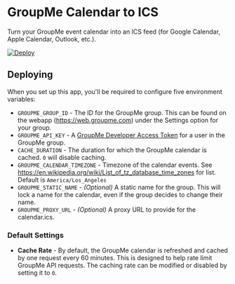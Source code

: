 # GroupMe Calendar to ICS

Turn your GroupMe event calendar into an ICS feed (for Google Calendar, Apple Calendar, Outlook, etc.).

[![Deploy](https://www.herokucdn.com/deploy/button.png)](https://heroku.com/deploy?template=https://github.com/amussey/groupme-calendar-to-ics)

## Deploying

When you set up this app, you'll be required to configure five environment variables:

 * `GROUPME_GROUP_ID` - The ID for the GroupMe group.  This can be found on the webapp (https://web.groupme.com) under the Settings option for your group.
 * `GROUPME_API_KEY` - A [GroupMe Developer Access Token](https://dev.groupme.com/docs/v3) for a user in the GroupMe group.
 * `CACHE_DURATION` - The duration for which the GroupMe calendar is cached.  `0` will disable caching.
 * `GROUPME_CALENDAR_TIMEZONE` - Timezone of the calendar events.  See https://en.wikipedia.org/wiki/List_of_tz_database_time_zones for list. Default is `America/Los_Angeles`
 * `GROUPME_STATIC_NAME` - *(Optional)* A static name for the group.  This will lock a name for the calendar, even if the group decides to change their name.
 * `GROUPME_PROXY_URL` - *(Optional)* A proxy URL to provide for the calendar.ics.


### Default Settings

 * **Cache Rate** - By default, the GroupMe calendar is refreshed and cached by one request every 60 minutes.  This is designed to help rate limit GroupMe API requests.  The caching rate can be modified or disabled by setting it to `0`.
